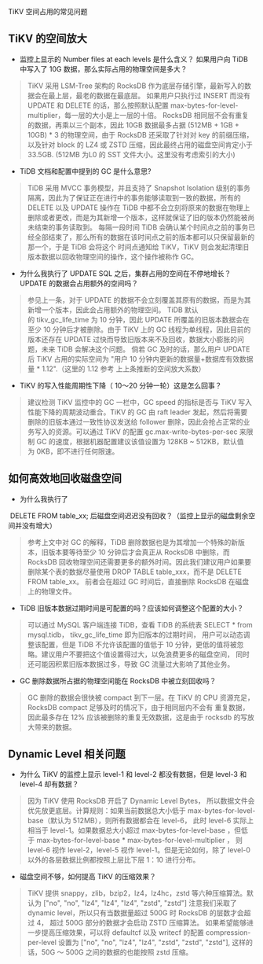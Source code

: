 TiKV 空间占用的常见问题

## TiKV 的空间放大

- 监控上显示的 Number files at each levels 是什么含义？ 如果用户向 TiDB 中写入了 10G 数据，那么实际占用的物理空间是多大？

> TiKV 采用 LSM-Tree 架构的 RocksDB 作为底层存储引擎，最新写入的数据会在最上层，最老的数据在最底层。 如果用户只执行过 INSERT 而没有 UPDATE 和 DELETE 的话，那么按照默认配置 max-bytes-for-level-multiplier，每一层的大小是上一层的十倍。 RocksDB 相同层不会有重复的数据，再乘以三个副本，因此 10GB 数据最多占据 (512MB + 1GB + 10GB) * 3 的物理空间，由于 RocksDB 还采取了针对对 key 的前缀压缩， 以及针对 block 的 LZ4 或 ZSTD 压缩，因此最终占用的磁盘空间肯定小于 33.5GB. (512MB 为L0 的 SST 文件大小。这里没有考虑索引的大小)


- TiDB 文档和配置中提到的 GC 是什么意思?

> TiDB 采用 MVCC 事务模型，并且支持了 Snapshot Isolation 级别的事务隔离，因此为了保证正在进行中的事务能够读取到一致的数据，所有的 DELETE 以及 UPDATE 操作在 TiDB 中都不会立刻将原来的数据在物理上删除或者更改，而是为其新增一个版本，这样就保证了旧的版本仍然能被尚未结束的事务读取到。 每隔一段时间 TiDB 会确认某个时间点之前的事务已经全部结束了，那么所有的数据在该时间点之前的版本都可以只保留最新的那一个，于是 TiDB 会将这个 时间点通知给 TiKV，TiKV 则会发起清理旧版本数据以回收物理空间的操作，这个操作被称作 GC。


- 为什么我执行了 UPDATE SQL 之后，集群占用的空间在不停地增长？ UPDATE 的数据会占用额外的空间吗？

> 参见上一条，对于 UPDATE 的数据不会立刻覆盖其原有的数据，而是为其新增一个版本，因此会占用额外的物理空间。 TiDB 默认的 tikv_gc_life_time 为 10 分钟，因此 UPDATE 所覆盖的旧版本数据会在至少 10 分钟后才被删除。由于 TiKV 上的 GC 线程为单线程，因此目前的版本还存在 UPDATE 过快而导致旧版本来不及回收，数据大小膨胀的问题，未来 TiDB 会解决这个问题。 倘若 GC 及时的话，那么用户 UPDATE 后 TiKV 占用的实际空间为 "用户 10 分钟内更新的数据量+数据库有效数据量 * 1.12".（这里的 1.12 参考 上上条推断的空间放大系数）


- TiKV 的写入性能周期性下降（ 10～20 分钟一轮）这是怎么回事？

> 建议检测 TiKV 监控中的 GC 一栏中，GC speed 的指标是否与 TiKV 写入性能下降的周期波动重合。TiKV 的 GC 由 raft leader 发起，然后将需要 删除的旧版本通过一致性协议发送给 follower 删除，因此会抢占正常的业务写入的资源。可以通过 TiKV 的配置 gc.max-write-bytes-per-sec 来限制 GC 的速度，根据机器配置建议该值设置为 128KB ~ 512KB，默认值为 0KB，即不进行任何限速。


## 如何高效地回收磁盘空间

- 为什么我执行了

 DELETE FROM table_xx; 后磁盘空间迟迟没有回收？（监控上显示的磁盘剩余空间并没有增大）

> 参考上文中对 GC 的解释，TiDB 删除数据也是为其增加一个特殊的新版本，旧版本要等待至少 10 分钟后才会真正从 RocksDB 中删除，而 RocksDB 回收物理空间还需要更多的额外时间。因此我们建议用户如果要删除某个表的数据尽量使用 DROP TABLE table_xxx，而不是 DELETE FROM table_xx。 前者会在超过 GC 时间后，直接删除 RocksDB 在磁盘上的物理文件。


- TiDB 旧版本数据过期时间是可配置的吗？应该如何调整这个配置的大小？

> 可以通过 MySQL 客户端连接 TiDB，查看 TiDB 的系统表 SELECT * from mysql.tidb， tikv_gc_life_time 即为旧版本的过期时间， 用户可以动态调整该配置，但是 TiDB 不允许该配置的值低于 10 分钟，更低的值将被忽略。建议用户不要把这个值设置得过大，以免浪费更多的磁盘空间， 同时还可能因积累旧版本数据过多，导致 GC 流量过大影响了其他业务。


- GC 删除数据所占据的物理空间能在 RocksDB 中被立刻回收吗？

> GC 删除的数据会很快被 compact 到下一层。在 TiKV 的 CPU 资源充足，RocksDB compact 足够及时的情况下，由于相同层内不会有 重复数据，因此最多存在 12% 应该被删除的重复无效数据，这是由于 rocksdb 的写放大带来的数据。


## Dynamic Level 相关问题

- 为什么 TiKV 的监控上显示 level-1 和 level-2 都没有数据，但是 level-3 和 level-4 却有数据？

> 因为 TiKV 使用 RocksDB 开启了 Dynamic Level Bytes， 所以数据文件会优先放更底层。计算规则：如果当前数据总大小低于 max-bytes-for-level-base（默认为 512MB），则所有数据都会在 level-6， 此时 level-6 实际上相当于 level-1。如果数据总大小超过 max-bytes-for-level-base ，但低于 max-bytes-for-level-base * max-bytes-for-level-multiplier ， 则 level-6 视作 level-2，level-5 视作 level-1。但是无论如何，除了 level-0 以外的各层数据比例都按照上层比下层 1：10 进行分布。


- 磁盘空间不够，如何提高 TiKV 的压缩效果？

> TiKV 提供 snappy，zlib，bzip2，lz4，lz4hc，zstd 等六种压缩算法。默认为 ["no", "no", "lz4", "lz4", "lz4", "zstd", "zstd"] 注意我们采取了 dynamic level，所以只有当数据量超过 500G 时 RocksDB 的层数才会超过 4， 超过 500G 部分的数据才会启动 ZSTD 压缩算法。 如果希望能够进一步提高压缩效果，可以将 defaultcf 以及 writecf 的配置 compression-per-level 设置为 ["no", "no", "lz4", "lz4", "zstd", "zstd", "zstd"], 这样的话，50G ～ 500G 之间的数据的也能按照 zstd 压缩。
